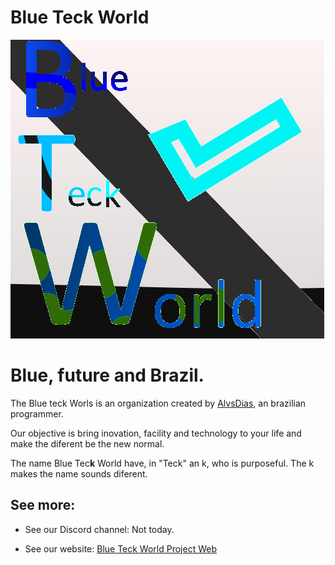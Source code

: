 # Blue Teck World

![AlvsDiasLOGO](https://github.com/Blue-Teck-World/.github/blob/Core/BlueTeckWorldLogo.png?raw=true)

# Blue, future and Brazil.

The Blue teck Worls is an organization created by [AlvsDias](https://github.com/AlvsDias), an brazilian programmer.

Our objective is bring inovation, facility and technology to your life and make the diferent be the new normal.

The name Blue Tec**k** World have, in "Teck" an k, who is purposeful. The k makes the name sounds diferent.

## See more:

 - See our Discord channel:
Not today.

 - See our website:
 [Blue Teck World Project Web](https://sites.google.com/view/blueteckworld-project-web)
